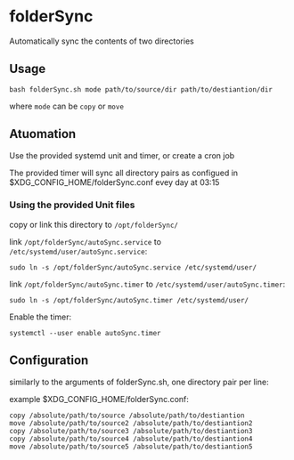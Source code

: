 # folderSync

Automatically sync the contents of two directories

## Usage

```shell
bash folderSync.sh mode path/to/source/dir path/to/destiantion/dir
```

where `mode` can be `copy` or `move`

## Atuomation

Use the provided systemd unit and timer, or create a cron job

The provided timer will sync all directory pairs as configued in $XDG_CONFIG_HOME/folderSync.conf evey day at 03:15

### Using the provided Unit files

copy or link this directory to `/opt/folderSync/`

link `/opt/folderSync/autoSync.service` to `/etc/systemd/user/autoSync.service`:

```shell
sudo ln -s /opt/folderSync/autoSync.service /etc/systemd/user/
```

link `/opt/folderSync/autoSync.timer` to `/etc/systemd/user/autoSync.timer`:

```shell
sudo ln -s /opt/folderSync/autoSync.timer /etc/systemd/user/
```

Enable the timer:
```shell
systemctl --user enable autoSync.timer
```

## Configuration

similarly to the arguments of folderSync.sh, one directory pair per line:

example $XDG_CONFIG_HOME/folderSync.conf:

```
copy /absolute/path/to/source /absolute/path/to/destiantion
move /absolute/path/to/source2 /absolute/path/to/destiantion2
copy /absolute/path/to/source3 /absolute/path/to/destiantion3
copy /absolute/path/to/source4 /absolute/path/to/destiantion4
move /absolute/path/to/source5 /absolute/path/to/destiantion5
```
